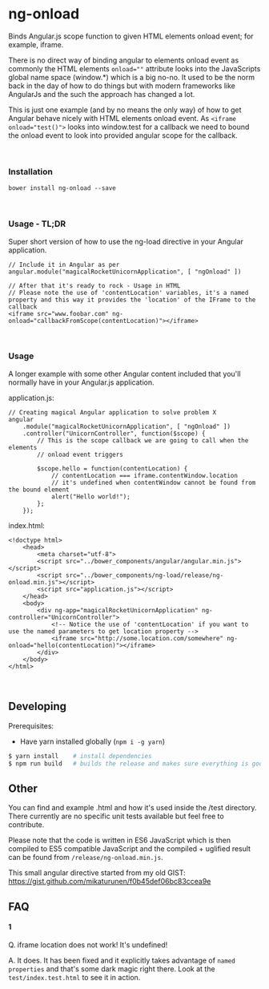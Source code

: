 # ng-onload

Binds Angular.js scope function to given HTML elements onload event; for example, iframe.

There is no direct way of binding angular to elements onload event as commonly the HTML elements `onload=""` attribute looks into the JavaScripts global name space (window.*) which is a big no-no. It used to be the norm back in the day of how to do things but with modern frameworks like AngularJs and the such the approach has changed a lot.

This is just one example (and by no means the only way) of how to get Angular behave nicely with HTML elements onload event. As `<iframe onload="test()">` looks into window.test for a callback we need to bound the onload event to look into provided angular scope for the callback.

</br>

### Installation

    bower install ng-onload --save

</br>

### Usage - TL;DR
Super short version of how to use the ng-load directive in your Angular application.

    // Include it in Angular as per
    angular.module("magicalRocketUnicornApplication", [ "ngOnload" ])

    // After that it's ready to rock - Usage in HTML
    // Please note the use of 'contentLocation' variables, it's a named property and this way it provides the 'location' of the IFrame to the callback
    <iframe src="www.foobar.com" ng-onload="callbackFromScope(contentLocation)"></iframe>

</br>

### Usage
A longer example with some other Angular content included that you'll normally have in your Angular.js application.

application.js:

    // Creating magical Angular application to solve problem X
    angular
        .module("magicalRocketUnicornApplication", [ "ngOnload" ])
        .controller("UnicornController", function($scope) {
            // This is the scope callback we are going to call when the elements
            // onload event triggers

            $scope.hello = function(contentLocation) {
                // contentLocation === iframe.contentWindow.location
                // it's undefined when contentWindow cannot be found from the bound element
                alert("Hello world!");
            };
        });


index.html:

    <!doctype html>
        <head>
            <meta charset="utf-8">
            <script src="../bower_components/angular/angular.min.js"></script>
            <script src="../bower_components/ng-load/release/ng-onload.min.js"></script>
            <script src="application.js"></script>
        </head>
        <body>
            <div ng-app="magicalRocketUnicornApplication" ng-controller="UnicornController">
				<!-- Notice the use of 'contentLocation' if you want to use the named parameters to get location property -->
                <iframe src="http://some.location.com/somewhere" ng-onload="hello(contentLocation)"></iframe>
            </div>
        </body>
    </html>

</br>

## Developing

Prerequisites:
* Have yarn installed globally (`npm i -g yarn`)

```bash
$ yarn install    # install dependencies
$ npm run build   # builds the release and makes sure everything is good
```

## Other
You can find and example .html and how it's used inside the /test directory. There currently are no specific unit tests available but feel free to contribute.

Please note that the code is written in ES6 JavaScript which is then compiled to ES5 compatible JavaScript and the compiled + uglified result can be found from `/release/ng-onload.min.js`.

This small angular directive started from my old GIST: https://gist.github.com/mikaturunen/f0b45def06bc83ccea9e

## FAQ

#### 1

Q. iframe location does not work! It's undefined!

A. It does. It has been fixed and it explicitly takes advantage of `named properties` and that's some dark magic right there. Look at the `test/index.test.html` to see it in action. 
